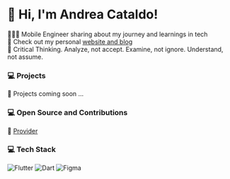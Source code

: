 
# 👋 Hi, I'm Andrea Cataldo!
👨🏻‍💻 Mobile Engineer sharing about my journey and learnings in tech<br/>
📖 Check out my personal [website and blog](https://andreacataldo.com)<br/>
💭 Critical Thinking. Analyze, not accept. Examine, not ignore. Understand, not assume.<br/>

### 💻 Projects
🎨 Projects coming soon ...<br/>

### 💻 Open Source and Contributions
🔗 [Provider](https://pub.dev/packages/provider)<br/>

### 💻 Tech Stack
<!-- Badges from https://github.com/Ileriayo/markdown-badges -->
![Flutter](https://img.shields.io/badge/flutter-%2302569B.svg?style=for-the-badge&logo=flutter&logoColor=white)
![Dart](https://img.shields.io/badge/dart-%230175C2.svg?style=for-the-badge&logo=dart&logoColor=white)
![Figma](https://img.shields.io/badge/figma-%23F24E1E.svg?style=for-the-badge&logo=figma&logoColor=white)
